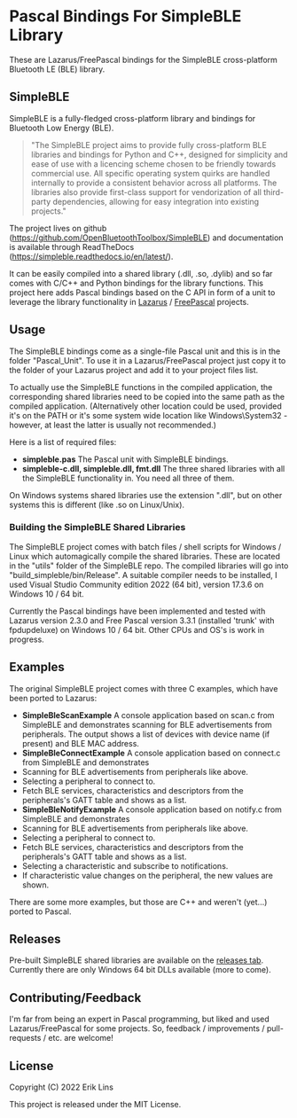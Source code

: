 # Pascal Bindings For SimpleBLE Library
These are Lazarus/FreePascal bindings for the SimpleBLE cross-platform Bluetooth LE (BLE) library.

## SimpleBLE
SimpleBLE is a fully-fledged cross-platform library and bindings for Bluetooth Low Energy (BLE).

> "The SimpleBLE project aims to provide fully cross-platform BLE libraries and bindings for Python and C++, designed for simplicity and ease of use with a licencing scheme chosen to be friendly towards commercial use. All specific operating system quirks are handled internally to provide a consistent behavior across all platforms. The libraries also provide first-class support for vendorization of all third-party dependencies, allowing for easy integration into existing projects."

The project lives on github (https://github.com/OpenBluetoothToolbox/SimpleBLE) and documentation is available through ReadTheDocs (https://simpleble.readthedocs.io/en/latest/).

It can be easily compiled into a shared library (.dll, .so, .dylib) and so far comes with C/C++ and Python bindings for the library functions. This project here adds Pascal bindings based on the C API in form of a unit to leverage the library functionality in [Lazarus](https://www.lazarus-ide.org/) / [FreePascal](https://www.freepascal.org/) projects.

## Usage
The SimpleBLE bindings come as a single-file Pascal unit and this is in the folder "Pascal\_Unit". To use it in a Lazarus/FreePascal project just copy it to the folder of your Lazarus project and add it to your project files list.

To actually use the SimpleBLE functions in the compiled application, the corresponding shared libraries need to be copied into the same path as the compiled application. (Alternatively other location could be used, provided it's on the PATH or it's some system wide location like Windows\System32 - however, at least the latter is usually not recommended.)

Here is a list of required files:
* **simpleble.pas**
The Pascal unit with SimpleBLE bindings.
* **simpleble-c.dll, simpleble.dll, fmt.dll**
The three shared libraries with all the SimpleBLE functionality in. You need all three of them.

On Windows systems shared libraries use the extension ".dll", but on other systems this is different (like .so on Linux/Unix).

### Building the SimpleBLE Shared Libraries
The SimpleBLE project comes with batch files / shell scripts for Windows / Linux which automagically compile the shared libraries. These are located in the "utils" folder of the SimpleBLE repo. The compiled libraries will go into "build\_simpleble/bin/Release". A suitable compiler needs to be installed, I used Visual Studio Community edition 2022 (64 bit), version 17.3.6 on Windows 10 / 64 bit.

Currently the Pascal bindings have been implemented and tested with Lazarus version 2.3.0 and Free Pascal version 3.3.1 (installed 'trunk' with fpdupdeluxe) on Windows 10 / 64 bit. Other CPUs and OS's is work in progress.

## Examples
The original SimpleBLE project comes with three C examples, which have been ported to Lazarus:

* **SimpleBleScanExample**
A console application based on scan.c from SimpleBLE and demonstrates scanning for BLE advertisements from peripherals. The output shows a list of devices with device name (if present) and BLE MAC address.
* **SimpleBleConnectExample**
A console application based on connect.c from SimpleBLE and demonstrates
 * Scanning for BLE advertisements from peripherals like above.
 * Selecting a peripheral to connect to.
 * Fetch BLE services, characteristics and descriptors from the peripherals's GATT table and shows as a list.
* **SimpleBleNotifyExample**
A console application based on notify.c from SimpleBLE and demonstrates
 * Scanning for BLE advertisements from peripherals like above.
 * Selecting a peripheral to connect to.
 * Fetch BLE services, characteristics and descriptors from the peripherals's GATT table and shows as a list.
 * Selecting a characteristic and subscribe to notifications.
 * If characteristic value changes on the peripheral, the new values are shown.

There are some more examples, but those are C++ and weren't (yet...) ported to Pascal.

## Releases
Pre-built SimpleBLE shared libraries are available on the [releases tab](https://github.com/eriklins/Pascal-Bindings-For-SimpleBLE-Library/releases). Currently there are only Windows 64 bit DLLs available (more to come).

## Contributing/Feedback
I'm far from being an expert in Pascal programming, but liked and used Lazarus/FreePascal for some projects. So, feedback / improvements / pull-requests / etc. are welcome!

## License
Copyright (C) 2022 Erik Lins

This project is released under the MIT License.
